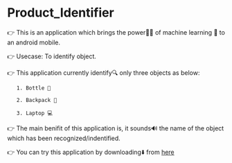 # Product_Identifier
 
👉 This is an application which brings the power💪🏻 of machine learning 🤖 to an android mobile.

👉 Usecase: To identify object.

👉 This application currently identify🔍 only three objects as below:

       1. Bottle 🍾

       2. Backpack 🎒

       3. Laptop 💻

👉 The main benifit of this application is, it sounds🔊 the name of the object which has been recognized/indentified.

👉 You can try this application by downloading⬇️ from <a href="https://mega.nz/file/bQhHxC7A#Y2wV7nyfrNLDX_YaDaztlLXkaEnlgEwlqA6ZqhrYAMo"> here </a>
